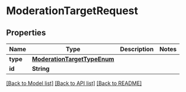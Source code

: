 # ModerationTargetRequest

## Properties
Name | Type | Description | Notes
------------ | ------------- | ------------- | -------------
**type** | [**ModerationTargetTypeEnum**](ModerationTargetTypeEnum.md) |  | 
**id** | **String** |  | 

[[Back to Model list]](../README.md#documentation-for-models) [[Back to API list]](../README.md#documentation-for-api-endpoints) [[Back to README]](../README.md)


